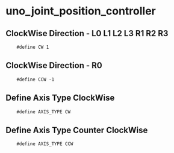 # uno_joint_position_controller

## ClockWise Direction - L0 L1 L2 L3 R1 R2 R3

		#define CW 1 

## ClockWise Direction - R0

		#define CCW -1 

## Define Axis Type ClockWise
 
		#define AXIS_TYPE CW 

## Define Axis Type Counter ClockWise

		#define AXIS_TYPE CCW 

